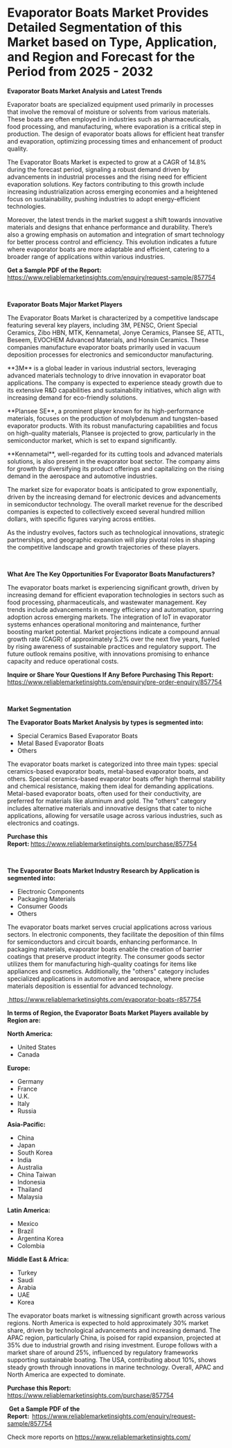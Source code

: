 <p><h1>Evaporator Boats Market Provides Detailed Segmentation of this Market based on Type, Application, and Region and Forecast for the Period from 2025 - 2032</h1></p><p><strong>Evaporator Boats Market Analysis and Latest Trends</strong></p>
<p><p>Evaporator boats are specialized equipment used primarily in processes that involve the removal of moisture or solvents from various materials. These boats are often employed in industries such as pharmaceuticals, food processing, and manufacturing, where evaporation is a critical step in production. The design of evaporator boats allows for efficient heat transfer and evaporation, optimizing processing times and enhancement of product quality.</p><p>The Evaporator Boats Market is expected to grow at a CAGR of 14.8% during the forecast period, signaling a robust demand driven by advancements in industrial processes and the rising need for efficient evaporation solutions. Key factors contributing to this growth include increasing industrialization across emerging economies and a heightened focus on sustainability, pushing industries to adopt energy-efficient technologies.</p><p>Moreover, the latest trends in the market suggest a shift towards innovative materials and designs that enhance performance and durability. There’s also a growing emphasis on automation and integration of smart technology for better process control and efficiency. This evolution indicates a future where evaporator boats are more adaptable and efficient, catering to a broader range of applications within various industries.</p></p>
<p><strong>Get a Sample PDF of the Report:&nbsp;</strong> <a href="https://www.reliablemarketinsights.com/enquiry/request-sample/857754?utm_campaign=2207&utm_medium=2&utm_source=Github&utm_content=ia&utm_term=09042025&utm_id=evaporator-boats">https://www.reliablemarketinsights.com/enquiry/request-sample/857754</a></p>
<p>&nbsp;</p>
<p><strong>Evaporator Boats Major Market Players</strong></p>
<p><p>The Evaporator Boats Market is characterized by a competitive landscape featuring several key players, including 3M, PENSC, Orient Special Ceramics, Zibo HBN, MTK, Kennametal, Jonye Ceramics, Plansee SE, ATTL, Beseem, EVOCHEM Advanced Materials, and Honsin Ceramics. These companies manufacture evaporator boats primarily used in vacuum deposition processes for electronics and semiconductor manufacturing.</p><p>**3M** is a global leader in various industrial sectors, leveraging advanced materials technology to drive innovation in evaporator boat applications. The company is expected to experience steady growth due to its extensive R&D capabilities and sustainability initiatives, which align with increasing demand for eco-friendly solutions.</p><p>**Plansee SE**, a prominent player known for its high-performance materials, focuses on the production of molybdenum and tungsten-based evaporator products. With its robust manufacturing capabilities and focus on high-quality materials, Plansee is projected to grow, particularly in the semiconductor market, which is set to expand significantly.</p><p>**Kennametal**, well-regarded for its cutting tools and advanced materials solutions, is also present in the evaporator boat sector. The company aims for growth by diversifying its product offerings and capitalizing on the rising demand in the aerospace and automotive industries.</p><p>The market size for evaporator boats is anticipated to grow exponentially, driven by the increasing demand for electronic devices and advancements in semiconductor technology. The overall market revenue for the described companies is expected to collectively exceed several hundred million dollars, with specific figures varying across entities.</p><p>As the industry evolves, factors such as technological innovations, strategic partnerships, and geographic expansion will play pivotal roles in shaping the competitive landscape and growth trajectories of these players.</p></p>
<p>&nbsp;</p>
<p><strong>What Are The Key Opportunities For Evaporator Boats Manufacturers?</strong></p>
<p><p>The evaporator boats market is experiencing significant growth, driven by increasing demand for efficient evaporation technologies in sectors such as food processing, pharmaceuticals, and wastewater management. Key trends include advancements in energy efficiency and automation, spurring adoption across emerging markets. The integration of IoT in evaporator systems enhances operational monitoring and maintenance, further boosting market potential. Market projections indicate a compound annual growth rate (CAGR) of approximately 5.2% over the next five years, fueled by rising awareness of sustainable practices and regulatory support. The future outlook remains positive, with innovations promising to enhance capacity and reduce operational costs.</p></p>
<p><strong>Inquire or Share Your Questions If Any Before Purchasing This Report:</strong> <a href="https://www.reliablemarketinsights.com/enquiry/pre-order-enquiry/857754?utm_campaign=2207&utm_medium=2&utm_source=Github&utm_content=ia&utm_term=09042025&utm_id=evaporator-boats">https://www.reliablemarketinsights.com/enquiry/pre-order-enquiry/857754</a></p>
<p>&nbsp;</p>
<p><strong>Market Segmentation</strong></p>
<p><strong>The Evaporator Boats Market Analysis by types is segmented into:</strong></p>
<p><ul><li>Special Ceramics Based Evaporator Boats</li><li>Metal Based Evaporator Boats</li><li>Others</li></ul></p>
<p><p>The evaporator boats market is categorized into three main types: special ceramics-based evaporator boats, metal-based evaporator boats, and others. Special ceramics-based evaporator boats offer high thermal stability and chemical resistance, making them ideal for demanding applications. Metal-based evaporator boats, often used for their conductivity, are preferred for materials like aluminum and gold. The "others" category includes alternative materials and innovative designs that cater to niche applications, allowing for versatile usage across various industries, such as electronics and coatings.</p></p>
<p><strong>Purchase this Report:&nbsp;</strong><a href="https://www.reliablemarketinsights.com/purchase/857754?utm_campaign=2207&utm_medium=2&utm_source=Github&utm_content=ia&utm_term=09042025&utm_id=evaporator-boats">https://www.reliablemarketinsights.com/purchase/857754</a></p>
<p>&nbsp;</p>
<p><strong>The Evaporator Boats Market Industry Research by Application is segmented into:</strong></p>
<p><ul><li>Electronic Components</li><li>Packaging Materials</li><li>Consumer Goods</li><li>Others</li></ul></p>
<p><p>The evaporator boats market serves crucial applications across various sectors. In electronic components, they facilitate the deposition of thin films for semiconductors and circuit boards, enhancing performance. In packaging materials, evaporator boats enable the creation of barrier coatings that preserve product integrity. The consumer goods sector utilizes them for manufacturing high-quality coatings for items like appliances and cosmetics. Additionally, the "others" category includes specialized applications in automotive and aerospace, where precise materials deposition is essential for advanced technology.</p></p>
<p><a href="https://www.reliablemarketinsights.com/evaporator-boats-r857754?utm_campaign=2207&utm_medium=2&utm_source=Github&utm_content=ia&utm_term=09042025&utm_id=evaporator-boats">&nbsp;https://www.reliablemarketinsights.com/evaporator-boats-r857754</a></p>
<p><strong>In terms of Region, the Evaporator Boats Market Players available by Region are:</strong></p>
<p>
    <p> <strong> North America: </strong>
        <ul>
            <li>United States</li>
            <li>Canada</li>
        </ul>
        </p> 
    <p> <strong> Europe: </strong>
        <ul>
            <li>Germany</li>
            <li>France</li>
            <li>U.K.</li>
            <li>Italy</li>
            <li>Russia</li>
        </ul>
        </p> 
    <p> <strong> Asia-Pacific: </strong>
        <ul>
            <li>China</li>
            <li>Japan</li>
            <li>South Korea</li>
            <li>India</li>
            <li>Australia</li>
            <li>China Taiwan</li>
            <li>Indonesia</li>
            <li>Thailand</li>
            <li>Malaysia</li>
        </ul>
        </p> 
    <p> <strong> Latin America: </strong>
        <ul>
            <li>Mexico</li>
            <li>Brazil</li>
            <li>Argentina Korea</li>
            <li>Colombia</li>
        </ul>
        </p> 
    <p> <strong> Middle East & Africa: </strong>
        <ul>
            <li>Turkey</li>
            <li>Saudi</li>
            <li>Arabia</li>
            <li>UAE</li>
            <li>Korea</li>
        </ul>
    </p>
    </p>
<p><p>The evaporator boats market is witnessing significant growth across various regions. North America is expected to hold approximately 30% market share, driven by technological advancements and increasing demand. The APAC region, particularly China, is poised for rapid expansion, projected at 35% due to industrial growth and rising investment. Europe follows with a market share of around 25%, influenced by regulatory frameworks supporting sustainable boating. The USA, contributing about 10%, shows steady growth through innovations in marine technology. Overall, APAC and North America are expected to dominate.</p></p>
<p><strong>Purchase this Report: </strong><a href="https://www.reliablemarketinsights.com/purchase/857754?utm_campaign=2207&utm_medium=2&utm_source=Github&utm_content=ia&utm_term=09042025&utm_id=evaporator-boats">https://www.reliablemarketinsights.com/purchase/857754</a></p>
<p>&nbsp;<strong>Get a Sample PDF of the Report:&nbsp;&nbsp;</strong><a href="https://www.reliablemarketinsights.com/enquiry/request-sample/857754?utm_campaign=2207&utm_medium=2&utm_source=Github&utm_content=ia&utm_term=09042025&utm_id=evaporator-boats">https://www.reliablemarketinsights.com/enquiry/request-sample/857754</a></p>
<p><strong></strong></p>
<p>Check more reports on <a href="https://www.reliablemarketinsights.com/?utm_campaign=2207&utm_medium=2&utm_source=Github&utm_content=ia&utm_term=09042025&utm_id=evaporator-boats">https://www.reliablemarketinsights.com/</a></p>